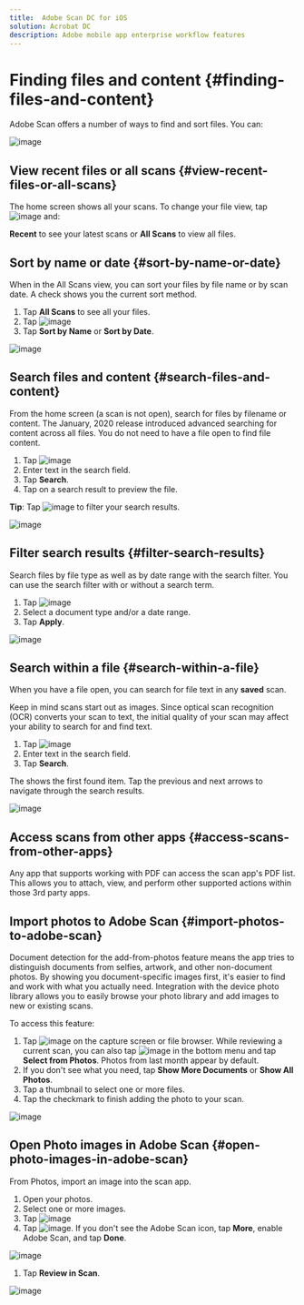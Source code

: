 ```yaml
---
title:  Adobe Scan DC for iOS
solution: Acrobat DC
description: Adobe mobile app enterprise workflow features
---
```


# Finding files and content {#finding-files-and-content}

Adobe Scan offers a number of ways to find and sort files. You can: 

![image](./images/working1.png)

## View recent files or all scans {#view-recent-files-or-all-scans}

The home screen shows all your scans. To change your file view, tap  ![image](./images/overflowicon.png) and: 

 **Recent** to see your latest scans or **All Scans** to view all files.

## Sort by name or date {#sort-by-name-or-date}

When in the All Scans view, you can sort your files by file name or by scan date. A check shows you the current sort method. 

1. Tap **All Scans** to see all your files. 
1. Tap ![image](./images/overflowicon.png)
1. Tap **Sort by Name** or **Sort by Date**. 

![image](./images/sort.png)

## Search files and content {#search-files-and-content}

From the home screen (a scan is not open), search for files by filename or content. The January, 2020 release introduced advanced searching for content across all files. You do not need to have a file open to find file content. 

1. Tap ![image](./images/searchicon.png) 
1. Enter text in the search field. 
1. Tap **Search**. 
1. Tap on a search result to preview the file.

**Tip**: Tap ![image](./images/filtericon.png) to filter your search results. 

![image](./images/searchfiles.png)

## Filter search results {#filter-search-results}

Search files by file type as well as by date range with the search filter. You can use the search filter with or without a search term. 

1. Tap ![image](./images/filtericon.png)
1. Select a document type and/or a date range. 
1. Tap **Apply**. 

![image](./images/searchfilter.png)

## Search within a file {#search-within-a-file}

When you have a file open, you can search for file text in any **saved** scan. 

Keep in mind scans start out as images. Since optical scan recognition (OCR) converts your scan to text, the initial quality of your scan may affect your ability to search for and find text. 

1. Tap ![image](./images/searchicon.png) 
1. Enter text in the search field. 
1. Tap **Search**. 

The shows the first found item. Tap the previous and next arrows to navigate through the search results.

![image](./images/searchdoc.png)

## Access scans from other apps {#access-scans-from-other-apps}

Any app that supports working with PDF can access the scan app's PDF list. This allows you to attach, view, and perform other supported actions within those 3rd party apps. 

## Import photos to Adobe Scan {#import-photos-to-adobe-scan}

Document detection for the add-from-photos feature means the app tries to distinguish documents from selfies, artwork, and other non-document photos. By showing you document-specific images first, it's easier to find and work with what you actually need. Integration with the device photo library allows you to easily browse your photo library and add images to new or existing scans. 

To access this feature: 

1. Tap ![image](./images/addphotoicon.png) on the capture screen or file browser. While reviewing a current scan, you can also tap ![image](./images/scanaddicon.png) in the bottom menu and tap **Select from Photos**. Photos from last month appear by default.
1. If you don't see what you need, tap **Show More Documents** or **Show All Photos**. 
1. Tap a thumbnail to select one or more files. 
1. Tap the checkmark to finish adding the photo to your scan. 

![image](./images/addphoto.png)

## Open Photo images in Adobe Scan {#open-photo-images-in-adobe-scan}

From Photos, import an image into the scan app. 

1. Open your photos. 
1. Select one or more images. 
1. Tap ![image](./images/shareicon.png)
1. Tap ![image](./images/scanicon.png). If you don't see the Adobe Scan icon, tap **More**, enable Adobe Scan, and tap **Done**. 

![image](./images/enablescanshare.png)

1. Tap **Review in Scan**.

![image](./images/reviewinscan.png)
